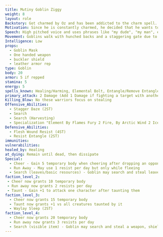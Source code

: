 ```yaml
---
title: Mutiny Goblin Ziggy
weight: 8
layout: role
Backstory: Got charmed by Oz and has been addicted to the charm spell. 
Motivation: Since he is constantly charmed, he decided that he wants to impress Zelvin with his new friends to earn him a spot next to Zelvin.
Speech: High pitched voice and uses phrases like "my dude", "my man", etc.
Movement: Goblins walk with hunched backs and a staggering gate due to living in small caves and other underground dwellings.
Intelligence: Low
props:
  - Goblin Mask
  - One handed weapon
  - buckler shield
  - leather armor rep
type: Goblin
body: 20
armor: 5 if repped
stamina: 5
energy: 5
spells_known: Healing/Harming, Elemental Bolt, Entangle/Remove Entangle Foot, Charm, Feat of Strength
primary_attack: 2 Damage (Add 1 Damage if fighting a target with another ally)
Killing_Blow: No these warriors focus on stealing
Offensive_Abilities: 
  - Stagger Daze (2ST)
  - Search
  - Search (Harvesting)
  - Specialization "Element By Flames Fury 2 Fire, By Arctic Wind 2 Ice, By Crushing Earth 2 Stone, By Thunders Crash 2 Lightning, By Natures Light 2 Healing, By  Creeping Darkness 2 Harming"
Defensive_Abilities: 
  - Flesh Wound Resist (4ST)
  - Resist Entangle (2ST)
immunities: 
vulnerabilities: 
healed_by: Healing
at_dying: Remain until dead, then dissipate
Special: 
  - Cheer - Gain 5 temporary body when cheering after dropping an opponent.
  - Run Away - May use 1 resist per day but only while fleeing
  - Search (leaves/basic resources) - Goblin may search and steal leaves/basic resources
faction_level_2:
 - Cheer now grants 10 temporary body
 - Run away now grants 2 resists per day
 - Taunt - Gain +1 to attack one character after taunting them
faction_level_3: 
  - Cheer now grants 15 temporary body
  - Taunt now grants +1 vs all creatures taunted by it
  - Waylay Sleep (2ST)
faction_level_4: 
  - Cheer now grants 20 temporary body
  - Run away now grants 3 resists per day 
  - Search (visible item) - Goblin may search and steal a weapon, shield, or other visible item. 
---
```


